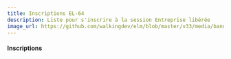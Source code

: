 ```yaml
---
title: Inscriptions EL-64
description: Liste pour s'inscrire à la session Entreprise libérée
image_url: https://github.com/walkingdev/elm/blob/master/v33/media/banner-elm.jpg?raw=true
---
```


#### Inscriptions

